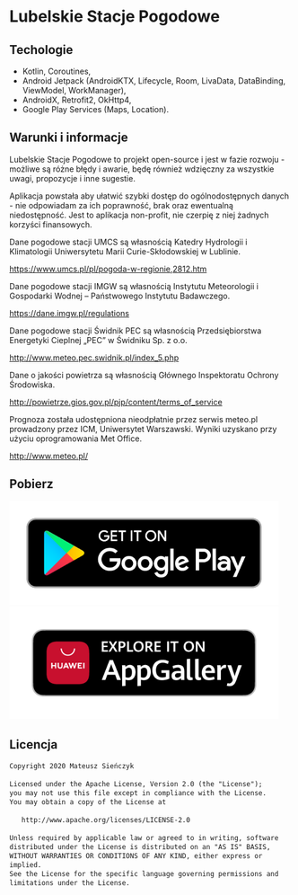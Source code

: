 # Lubelskie Stacje Pogodowe

## Techologie

- Kotlin, Coroutines,
- Android Jetpack (AndroidKTX, Lifecycle, Room, LivaData, DataBinding, ViewModel, WorkManager),
- AndroidX, Retrofit2, OkHttp4,
- Google Play Services (Maps, Location).

## Warunki i informacje

Lubelskie Stacje Pogodowe to projekt open-source i jest w fazie rozwoju - możliwe są różne błędy i awarie, będę również wdzięczny za wszystkie uwagi, propozycje i inne sugestie.

Aplikacja powstała aby ułatwić szybki dostęp do ogólnodostępnych danych - nie odpowiadam za ich poprawność, brak oraz ewentualną niedostępność. Jest to aplikacja non-profit, nie czerpię z niej żadnych korzyści finansowych.

Dane pogodowe stacji UMCS są własnością Katedry Hydrologii i Klimatologii Uniwersytetu Marii Curie-Skłodowskiej w Lublinie.

https://www.umcs.pl/pl/pogoda-w-regionie,2812.htm

Dane pogodowe stacji IMGW są własnością Instytutu Meteorologii i Gospodarki Wodnej – Państwowego Instytutu Badawczego.

https://dane.imgw.pl/regulations

Dane pogodowe stacji Świdnik PEC są własnością Przedsiębiorstwa Energetyki Cieplnej „PEC” w Świdniku Sp. z o.o.

http://www.meteo.pec.swidnik.pl/index_5.php

Dane o jakości powietrza są własnością Głównego Inspektoratu Ochrony Środowiska.

http://powietrze.gios.gov.pl/pjp/content/terms_of_service

Prognoza została udostępniona nieodpłatnie przez serwis meteo.pl prowadzony przez ICM, Uniwersytet Warszawski. Wyniki uzyskano przy użyciu oprogramowania Met Office.

http://www.meteo.pl/

## Pobierz

<a href="https://play.google.com/store/apps/details?id=pl.sienczykm.templbn"><img src="/assets/google-play-badge.png" alt="Google Play" width="480"></a>
<a href="https://appgallery.cloud.huawei.com/marketshare/app/C102222543"><img src="/assets/AppGallery_Badge_Black.png" alt="AppGallery" width="480"></a>

Licencja
--------

    Copyright 2020 Mateusz Sieńczyk

    Licensed under the Apache License, Version 2.0 (the "License");
    you may not use this file except in compliance with the License.
    You may obtain a copy of the License at

       http://www.apache.org/licenses/LICENSE-2.0

    Unless required by applicable law or agreed to in writing, software
    distributed under the License is distributed on an "AS IS" BASIS,
    WITHOUT WARRANTIES OR CONDITIONS OF ANY KIND, either express or implied.
    See the License for the specific language governing permissions and
    limitations under the License.
